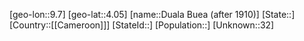 ﻿---
location: [4.05,9.7]
type: City
tags:
- geo/City


SpocWebEntityId: 35919
isDeleted: false
confidential: public

---
[geo-lon::9.7]
[geo-lat::4.05]
[name::Duala Buea (after 1910)]
[State::]
[Country::[[Cameroon]]]
[StateId::]
[Population::]
[Unknown::32]

